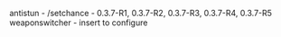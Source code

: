 antistun - /setchance - 0.3.7-R1, 0.3.7-R2, 0.3.7-R3, 0.3.7-R4, 0.3.7-R5
weaponswitcher - insert to configure

